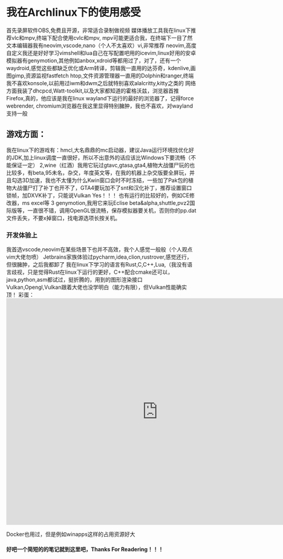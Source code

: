 # 我在Archlinux下的使用感受
首先录屏软件OBS,免费且开源，非常适合录制做视频
媒体播放工具我在linux下推荐vlc和mpv,终端下配合使用cvlc和mpv,
mpv可能更适合我，在终端下一目了然
文本编辑器我有neovim,vscode,nano（个人不太喜欢）vi,非常推荐
neovim,高度自定义我还是好好学习vimshell和lua自己在写配置吧用的icevim,linux好用的安卓模拟器有genymotion,其他例如anbox,xdroid等都用过了，对了，还有一个waydroid,感觉这些都缺乏优化或Arm转译，剪辑我一直用的达芬奇，kdenlive,画图gimp,资源监视fastfetch htop,文件资源管理器一直用的Dolphin和ranger,终端我不喜欢konsole,以前用过iwm和dwm之后就特别喜欢alalcritty,kitty之类的
网络方面我装了dhcpcd,Watt-toolkit,以及大家都知道的霍格沃兹，浏览器首推Firefox,真的，他应该是我在linux wayland下运行的最好的浏览器了，记得force webrender, chromium浏览器在我这里显得特别臃肿，我也不喜欢，对wayland支持一般
## 游戏方面：
我在linux下的游戏有：hmcl,大名鼎鼎的mc启动器，建议Java运行环境找优化好的JDK,加上linux调度一直很好，所以不出意外的话应该比Windows下要流畅（不能保证一定）
2,wine（红酒）我用它玩过gtavc,gtasa,gta4,植物大战僵尸玩的也比较多，有beta,95未名，杂交，年度英文等，在我的机器上杂交版要全屏玩，并且勾选3D加速，我也不太懂为什么Kwin窗口会时不时冻结，一些加了Pak包的植物大战僵尸打了补丁也开不了，GTA4要玩加不了snt和汉化补丁，推荐设置窗口锁帧，加DXVK补丁，只能说Vulkan Yes！！！
也有运行的比较好的，例如CE修改器，ms excel等
3 genymotion,我用它来玩Eclise beta&alpha,shuttle,pvz2国际版等，一直很不错，调用OpenGL很流畅，保存模拟器要关机，否则你的pp.dat文件丢失，不要x掉窗口，找电源选项长按关机。
### 开发体验上
我首选vscode,neovim在某些场景下也并不高效，我个人感觉一般般（个人观点vim大佬勿喷）
Jetbrains家族体验过pycharm,idea,clion,rustrover,感觉还行，但很臃肿，之后我都卸了
我在linux下学习的语言有Rust,C,C++,Lua,（我没有语言歧视，只是觉得Rust在linux下运行的更好，C++配合cmake还可以，java,python,asm都试过，挺折腾的，用到的图形渲染接口Vulkan,Opengl,Vulkan跟着大佬也没学明白（能力有限），但Vulkan性能确实顶！
彩蛋：<iframe 
src="https://www.bilibili.com/video/BV17wVsedEwv/?spm_id_from=333.999.0.0&vd_source=36dcef7152e02daacd8b22d9ba8b5ea2" 
scrolling="no" 
border="0" 
frameborder="no" 
framespacing="0" 
allowfullscreen="true" 
height=600 
width=800> 
</iframe>

Docker也用过，但是例如winapps这样的占用资源好大
#### 好吧一个简短的的笔记就到这里吧，Thanks For Readering！！！